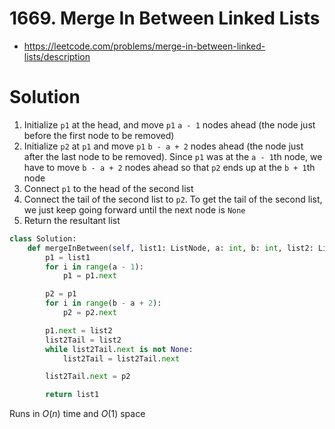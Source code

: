 # 1669. Merge In Between Linked Lists

- https://leetcode.com/problems/merge-in-between-linked-lists/description

# Solution

1. Initialize `p1` at the head, and move `p1` `a - 1` nodes ahead (the node just before the first node to be removed)
2. Initialize `p2` at `p1` and move `p1` `b - a + 2` nodes ahead (the node just after the last node to be removed). Since `p1` was at the `a - 1`th node, we have to move `b - a + 2` nodes ahead so that `p2` ends up at the `b + 1`th node
3. Connect `p1` to the head of the second list
4. Connect the tail of the second list to `p2`. To get the tail of the second list, we just keep going forward until the next node is `None`
5. Return the resultant list

```py
class Solution:
    def mergeInBetween(self, list1: ListNode, a: int, b: int, list2: ListNode) -> ListNode:
        p1 = list1
        for i in range(a - 1):
            p1 = p1.next

        p2 = p1
        for i in range(b - a + 2):
            p2 = p2.next

        p1.next = list2
        list2Tail = list2
        while list2Tail.next is not None:
            list2Tail = list2Tail.next

        list2Tail.next = p2

        return list1
```

Runs in $O(n)$ time and $O(1)$ space